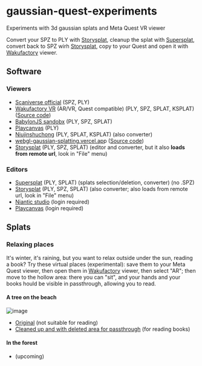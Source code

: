 # gaussian-quest-experiments
Experiments with 3d gaussian splats and Meta Quest VR viewer

Convert your SPZ to PLY with [Storysplat](https://storysplat.com/editor), cleanup the splat with [Supersplat](https://superspl.at/editor), convert back to SPZ wirh [Storysplat](https://storysplat.com/editor), copy to your Quest and open it with [Wakufactory](https://wakufactory.jp/wxr/splats/splatview.html) viewer.


## Software

### Viewers

- [Scaniverse official](https://scaniverse.8thwall.app/model-viewer/) (SPZ, PLY)
- [Wakufactory VR](https://wakufactory.jp/wxr/splats/splatview.html) (AR/VR, Quest compatible) (PLY, SPZ, SPLAT, KSPLAT) ([Source code](https://github.com/mkkellogg/GaussianSplats3D))
- [BabylonJS sandobx](https://sandbox.babylonjs.com/) (PLY, SPZ, SPLAT)
- [Playcanvas](https://playcanvas.com/model-viewer) (PLY)
- [Niujinshuchong](https://niujinshuchong.github.io/mip-splatting-demo/index.html) (PLY, SPLAT, KSPLAT) (also converter)
- [webgl-gaussian-splatting.vercel.ap](https://webgl-gaussian-splatting.vercel.app/)p ([Source code](https://github.com/kishimisu/Gaussian-Splatting-WebGL))
- [Storysplat](https://storysplat.com/editor) (PLY, SPZ, SPLAT) (editor and converter, but it also **loads from remote url**, look in "File" menu)

### Editors

- [Supersplat](https://superspl.at/editor) (PLY, SPLAT) (splats selection/deletion, converter) (no .SPZ)
- [Storysplat](https://storysplat.com/editor) (PLY, SPZ, SPLAT) (also converter; also loads from remote url, look in "File" menu)
- [Niantic studio](https://www.8thwall.com/docs/studio/) (login required)
- [Playcanvas](https://playcanvas.com/products/editor) (login required)

## Splats

### Relaxing places

It's winter, it's raining, but you want to relax outside under the sun, reading a book? Try these virtual places (experimental): save them to your Meta Quest viewer, then open them in [Wakufactory](https://wakufactory.jp/wxr/splats/splatview.html) viewer, then select "AR"; then move to the hollow area: there you can "sit", and your hands and your books hould be visible in passthrough, allowing you to read.

#### A tree on the beach
  
![image](https://github.com/user-attachments/assets/7c802939-259d-4203-8ea4-959145f1e583)

  -  [Original](https://github.com/jumpjack/gaussian-quest-experiments-/raw/refs/heads/main/vrGaussians-albero.spz) (not suitable for reading)
  -  [Cleaned up and with deleted area for passthrough](https://github.com/jumpjack/gaussian-quest-experiments-/blob/main/vrGaussians-albero-libro4.spz) (for reading books)

#### In the forest

- (upcoming)
